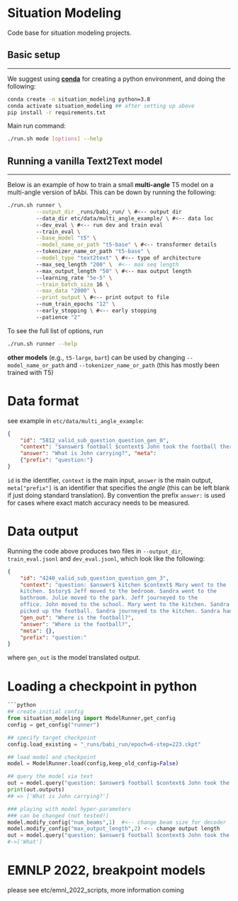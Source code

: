Situation Modeling
======================

Code base for situation modeling projects.

## Basic setup
----------------------------

We suggest using [**conda**](https://docs.conda.io/en/latest/miniconda.html) for creating a python environment, and doing the following:
```bash
conda create -n situation_modeling python=3.8
conda activate situation_modeling ## after setting up above
pip install -r requirements.txt
```

Main run command:
```bash
./run.sh mode [options] --help
```

## Running a vanilla Text2Text model 
----------------------------

Below is an example of how to train a small **multi-angle** T5 model
on a multi-angle version of bAbi. This can be down by running the
following:
```bash
./run.sh runner \
         --output_dir _runs/babi_run/ \ #<-- output dir
         --data_dir etc/data/multi_angle_example/ \ #<-- data loc
         --dev_eval \ #<-- run dev and train eval
         --train_eval \
         --base_model "t5" \
         --model_name_or_path "t5-base" \ #<-- transformer details
         --tokenizer_name_or_path "t5-base" \
         --model_type "text2text" \ #<-- type of architecture
         --max_seq_length "200" \  #<-- max seq length
         --max_output_length "50" \ #<-- max output length
         --learning_rate "5e-5" \
         --train_batch_size 16 \
         --max_data "2000" \
         --print_output \ #<-- print output to file
         --num_train_epochs "12" \ 
         --early_stopping \ #<-- early stopping
         --patience "2"
```
To see the full list of options, run
```bash
./run.sh runner --help
```
**other models** (e.g., `t5-large`, `bart`) can be used by changing
`--model_name_or_path` and `--tokenizer_name_or_path` (this has mostly
been trained with T5)

# Data format
see example in `etc/data/multi_angle_example`:
```json
{
    "id": "5812_valid_sub_question_question_gen_0",
    "context": "$answer$ football $context$ John took the football there. $story$ Sandra picked up the milk there. John took the football there.",
    "answer": "What is John carrying?", "meta":
    {"prefix": "question:"}
}
```
`id` is the identifier, `context` is the main input, `answer` is the
main output, `meta["prefix"]` is an identifier that specifies the
*angle* (this can be left blank if just doing standard
translation). By convention the prefix `answer:` is used for cases
where exact match accuracy needs to be measured. 

# Data output
Running the code above produces two files in `--output_dir`,
`train_eval.jsonl` and `dev_eval.jsonl`, which look like the
following:
```json
{
    "id": "4240_valid_sub_question_question_gen_3",
    "context": "question: $answer$ kitchen $context$ Mary went to the
    kitchen. $story$ Jeff moved to the bedroom. Sandra went to the
    bathroom. Julie moved to the park. Jeff journeyed to the
    office. John moved to the school. Mary went to the kitchen. Sandra
    picked up the football. Sandra journeyed to the kitchen. Sandra handed the football to Mary.",
    "gen_out": "Where is the football?",
    "answer": "Where is the football?",
    "meta": {},
    "prefix": "question:"
}
```
where `gen_out` is the model translated output. 

# Loading a checkpoint in python
```python
```python
## create initial config 
from situation_modeling import ModelRunner,get_config
config = get_config("runner")

## specify target checkpoint
config.load_existing = "_runs/babi_run/epoch=6-step=223.ckpt"

## load model and checkpoint
model = ModelRunner.load(config,keep_old_config=False)

## query the model via text
out = model.query("question: $answer$ football $context$ John took the football there. $story$ Sandra picked up the milk there. John took th football there.")
print(out.outputs)
## => ['What is John carrying?']

### playing with model hyper-parameters
### can be changed (not tested!)
model.modify_config("num_beams",1)  #<-- change beam size for decoder
model.modify_config("max_output_length",2) <-- change output length
out = model.query("question: $answer$ football $context$ John took the football there. $story$ Sandra picked up the milk there. John took th football there.")
#->['What'] 
```

# EMNLP 2022, breakpoint models 

please see etc/emnl_2022_scripts, more information coming